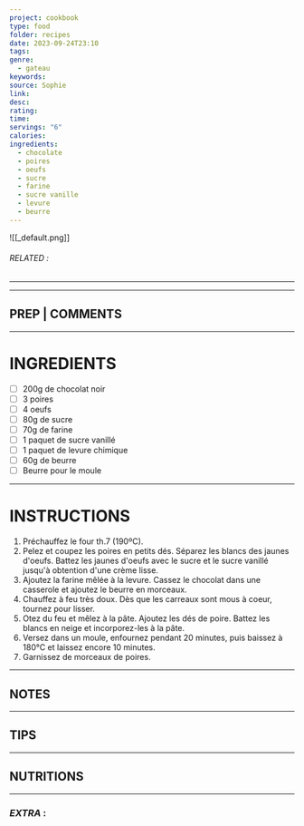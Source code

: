 ```yaml
---
project: cookbook
type: food
folder: recipes
date: 2023-09-24T23:10
tags: 
genre:
  - gateau
keywords: 
source: Sophie
link: 
desc: 
rating: 
time: 
servings: "6"
calories: 
ingredients:
  - chocolate
  - poires
  - oeufs
  - sucre
  - farine
  - sucre vanille
  - levure
  - beurre
---
```


![[_default.png]]
###### *RELATED* : 
---


---
## PREP | COMMENTS



---
# INGREDIENTS

- [ ] 200g de chocolat noir
- [ ] 3 poires
- [ ] 4 oeufs
- [ ] 80g de sucre
- [ ] 70g de farine
- [ ] 1 paquet de sucre vanillé
- [ ] 1 paquet de levure chimique
- [ ] 60g de beurre
- [ ] Beurre pour le moule

---
# INSTRUCTIONS

1. Préchauffez le four th.7 (190ºC).
2. Pelez et coupez les poires en petits dés. Séparez les blancs des jaunes d'oeufs. Battez les jaunes d'oeufs avec le sucre et le sucre vanillé jusqu'à obtention d'une crème lisse.
3. Ajoutez la farine mêlée à la levure. Cassez le chocolat dans une casserole et ajoutez le beurre en morceaux.
4. Chauffez à feu très doux. Dès que les carreaux sont mous à coeur, tournez pour lisser.
5. Otez du feu et mêlez à la pâte. Ajoutez les dés de poire. Battez les blancs en neige et incorporez-les à la pâte.
6. Versez dans un moule, enfournez pendant 20 minutes, puis baissez à 180°C et laissez encore 10 minutes.
7. Garnissez de morceaux de poires.

---
## NOTES



---
## TIPS



---
## NUTRITIONS



---
### *EXTRA* :




